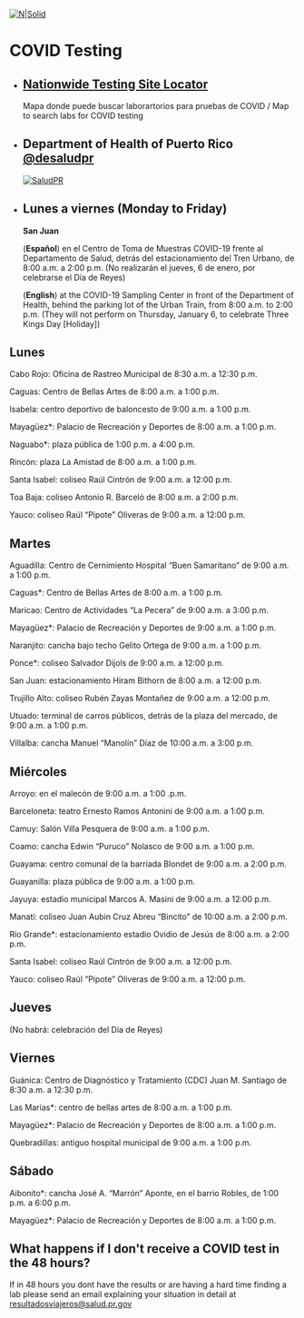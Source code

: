 [![N|Solid](https://www.travelsafe.pr.gov/images/Logo_SALUD.svg)](https://www.travelsafe.pr.gov/)
# COVID Testing


- ## [ Nationwide Testing Site Locator](https://www.arcgis.com/apps/webappviewer/index.html?id=2ec47819f57c40598a4eaf45bf9e0d16)
    Mapa donde puede buscar laborartorios para pruebas de COVID / Map to search labs for COVID testing
- ## Department of Health of Puerto Rico  [@desaludpr](https://twitter.com/desaludpr)
   
    [![SaludPR](https://pbs.twimg.com/media/FIHUoFQWUAoUMr7?format=jpg&name=large)](https://twitter.com/desaludpr/status/1477716324046422019)
- ## Lunes a viernes (Monday to Friday)
    **San Juan**
    
    (**Español**) en el Centro de Toma de Muestras COVID-19 frente al Departamento de Salud, detrás del estacionamiento del Tren Urbano, de 8:00 a.m. a 2:00 p.m. (No realizarán el jueves, 6 de enero, por celebrarse el Día de Reyes)

    (**English**) at the COVID-19 Sampling Center in front of the Department of Health, behind the parking lot of the Urban Train, from 8:00 a.m. to 2:00 p.m. (They will not perform on Thursday, January 6, to celebrate Three Kings Day [Holiday])

## Lunes
Cabo Rojo: Oficina de Rastreo Municipal de 8:30 a.m. a 12:30 p.m.

Caguas: Centro de Bellas Artes de 8:00 a.m. a 1:00 p.m.

Isabela: centro deportivo de baloncesto de 9:00 a.m. a 1:00 p.m.

Mayagüez*: Palacio de Recreación y Deportes de 8:00 a.m. a 1:00 p.m.

Naguabo*: plaza pública de 1:00 p.m. a 4:00 p.m.

Rincón: plaza La Amistad de 8:00 a.m. a 1:00 p.m.

Santa Isabel: coliseo Raúl Cintrón de 9:00 a.m. a 12:00 p.m.

Toa Baja: coliseo Antonio R. Barceló de 8:00 a.m. a 2:00 p.m.

Yauco: coliseo Raúl “Pipote” Oliveras de 9:00 a.m. a 12:00 p.m.

## Martes
Aguadilla: Centro de Cernimiento Hospital “Buen Samaritano” de 9:00 a.m. a 1:00 p.m.

Caguas*: Centro de Bellas Artes de 8:00 a.m. a 1:00 p.m.

Maricao: Centro de Actividades “La Pecera” de 9:00 a.m. a 3:00 p.m.

Mayagüez*: Palacio de Recreación y Deportes de 9:00 a.m. a 1:00 p.m.

Naranjito: cancha bajo techo Gelito Ortega de 9:00 a.m. a 1:00 p.m.

Ponce*: coliseo Salvador Dijols de 9:00 a.m. a 12:00 p.m.

San Juan: estacionamiento Hiram Bithorn de 8:00 a.m. a 12:00 p.m.

Trujillo Alto: coliseo Rubén Zayas Montañez de 9:00 a.m. a 12:00 p.m.

Utuado: terminal de carros públicos, detrás de la plaza del mercado, de 9:00 a.m. a 1:00 p.m.

Villalba: cancha Manuel “Manolín” Díaz de 10:00 a.m. a 3:00 p.m.

## Miércoles
Arroyo: en el malecón de 9:00 a.m. a 1:00 .p.m.

Barceloneta: teatro Ernesto Ramos Antonini de 9:00 a.m. a 1:00 p.m.

Camuy: Salón Villa Pesquera de 9:00 a.m. a 1:00 p.m.

Coamo: cancha Edwin “Puruco” Nolasco de 9:00 a.m. a 1:00 p.m.

Guayama: centro comunal de la barriada Blondet de 9:00 a.m. a 2:00 p.m.

Guayanilla: plaza pública de 9:00 a.m. a 1:00 p.m.

Jayuya: estadio municipal Marcos A. Masini de 9:00 a.m. a 12:00 p.m.

Manatí: coliseo Juan Aubin Cruz Abreu “Bincito” de 10:00 a.m. a 2:00 p.m.

Río Grande*: estacionamiento estadio Ovidio de Jesús de 8:00 a.m. a 2:00 p.m.

Santa Isabel: coliseo Raúl Cintrón de 9:00 a.m. a 12:00 p.m.

Yauco: coliseo Raúl “Pipote” Oliveras de 9:00 a.m. a 12:00 p.m.

## Jueves
(No habrá: celebración del Día de Reyes)

## Viernes
Guánica: Centro de Diagnóstico y Tratamiento (CDC) Juan M. Santiago de 8:30 a.m. a 12:30 p.m.

Las Marías*: centro de bellas artes de 8:00 a.m. a 1:00 p.m.

Mayagüez*: Palacio de Recreación y Deportes de 8:00 a.m. a 1:00 p.m.

Quebradillas: antiguo hospital municipal de 9:00 a.m. a 1:00 p.m.

## Sábado
Aibonito*: cancha José A. “Marrón” Aponte, en el barrio Robles, de 1:00 p.m. a 6:00 p.m.

Mayagüez*: Palacio de Recreación y Deportes de 8:00 a.m. a 1:00 p.m.





## What happens if I don't receive a COVID test in the 48 hours?
If in 48 hours you dont have the results or are having a hard time finding a lab please send an email explaining your situation in detail at [resultadosviajeros@salud.pr.gov](mailto:resultadosviajeros@salud.pr.gov)
